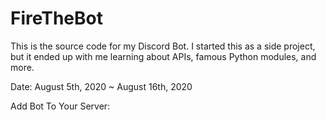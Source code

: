 # FireTheBot

This is the source code for my Discord Bot. I started this as a side project, but it ended up with me learning about APIs, famous Python modules, and more.

Date:
August 5th, 2020 ~ August 16th, 2020

Add Bot To Your Server:

